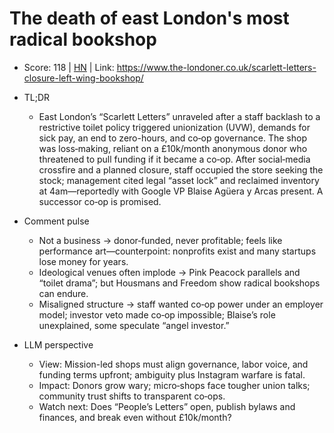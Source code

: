 # The death of east London's most radical bookshop

- Score: 118 | [HN](https://news.ycombinator.com/item?id=45398153) | Link: https://www.the-londoner.co.uk/scarlett-letters-closure-left-wing-bookshop/

- TL;DR
    - East London’s “Scarlett Letters” unraveled after a staff backlash to a restrictive toilet policy triggered unionization (UVW), demands for sick pay, an end to zero-hours, and co‑op governance. The shop was loss‑making, reliant on a £10k/month anonymous donor who threatened to pull funding if it became a co‑op. After social‑media crossfire and a planned closure, staff occupied the store seeking the stock; management cited legal “asset lock” and reclaimed inventory at 4am—reportedly with Google VP Blaise Agüera y Arcas present. A successor co‑op is promised.
- Comment pulse
    - Not a business → donor‑funded, never profitable; feels like performance art—counterpoint: nonprofits exist and many startups lose money for years.
    - Ideological venues often implode → Pink Peacock parallels and “toilet drama”; but Housmans and Freedom show radical bookshops can endure.
    - Misaligned structure → staff wanted co‑op power under an employer model; investor veto made co‑op impossible; Blaise’s role unexplained, some speculate “angel investor.”
- LLM perspective
    - View: Mission-led shops must align governance, labor voice, and funding terms upfront; ambiguity plus Instagram warfare is fatal.
    - Impact: Donors grow wary; micro‑shops face tougher union talks; community trust shifts to transparent co‑ops.
    - Watch next: Does “People’s Letters” open, publish bylaws and finances, and break even without £10k/month?
